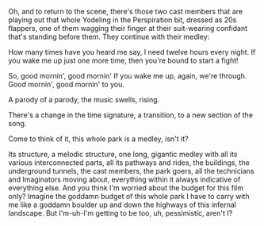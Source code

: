 Oh, and to return to the scene, there's those two cast members that are playing out that whole Yodeling in the Perspiration bit, dressed as 20s flappers, one of them wagging their finger at their suit-wearing confidant that's standing before them. They continue with their medley:

How many times have you heard me say, I need twelve hours every night. If you wake me up just one more time, then you're bound to start a fight!

So, good mornin', good mornin' If you wake me up, again, we're through. Good mornin', good mornin' to you.

A parody of a parody, the music swells, rising.

There's a change in the time signature, a transition, to a new section of the song.

Come to think of it, this whole park is a medley, isn't it?

Its structure, a melodic structure, one long, gigantic medley with all its various interconnected parts, all its pathways and rides, the buildings, the underground tunnels, the cast members, the park goers, all the technicians and Imaginators moving about, everything within it always indicative of everything else. And you think I'm worried about the budget for this film only? Imagine the goddamn budget of this whole park I have to carry with me like a goddamn boulder up and down the highways of this infernal landscape. But I'm-uh-I'm getting to be too, uh, pessimistic, aren't I?
